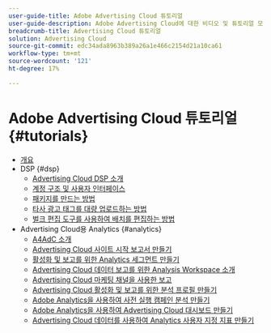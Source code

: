 ```yaml
---
user-guide-title: Adobe Advertising Cloud 튜토리얼
user-guide-description: Adobe Advertising Cloud에 대한 비디오 및 튜토리얼 모음입니다.
breadcrumb-title: Advertising Cloud 튜토리얼
solution: Advertising Cloud
source-git-commit: edc34ada8963b389a26a1e466c2154d21a10ca61
workflow-type: tm+mt
source-wordcount: '121'
ht-degree: 17%

---
```



# Adobe Advertising Cloud 튜토리얼 {#tutorials}

+ [개요](overview.md)
+ DSP {#dsp}
   + [Advertising Cloud DSP 소개](/help/dsp/intro.md)
   + [계정 구조 및 사용자 인터페이스](/help/dsp/ui.md)
   + [패키지를 만드는 방법](/help/dsp/package-create.md)
   + [타사 광고 태그를 대량 업로드하는 방법](/help/dsp/bulk-upload-third-party-ad-tags.md)
   + [벌크 편집 도구를 사용하여 배치를 편집하는 방법](/help/dsp/bulk-edit-placement-tools.md)
+ Advertising Cloud용 Analytics {#analytics}
   + [A4AdC 소개](/help/integrations/analytics/intro-a4adc.md)
   + [Advertising Cloud 사이트 시작 보고서 만들기](/help/integrations/analytics/analytics-site-entry-a4adc.md)
   + [활성화 및 보고를 위한 Analytics 세그먼트 만들기](/help/integrations/analytics/analytics-segments-a4adc.md)
   + [Advertising Cloud 데이터 보고를 위한 Analysis Workspace 소개](/help/integrations/analytics/analytics-analysis-workspace-a4adc.md)
   + [Advertising Cloud 마케팅 채널을 사용한 보고](/help/integrations/analytics/analytics-reporting-a4adc.md)
   + [Advertising Cloud 활성화 및 보고를 위한 분석 프로필 만들기](/help/integrations/analytics/analytics-profiles-a4adc.md)
   + [Adobe Analytics을 사용하여 사전 실행 캠페인 분석 만들기](/help/integrations/analytics/analytics-pre-launch-a4adc.md)
   + [Adobe Analytics을 사용하여 Advertising Cloud 대시보드 만들기](/help/integrations/analytics/analytics-dashboards-a4adc.md)
   + [Advertising Cloud 데이터를 사용하여 Analytics 사용자 지정 지표 만들기](/help/integrations/analytics/analytics-custom-metrics-a4adc.md)

<!-- Will add to DSP chapter once the videos are complete:
  + [How to Create a Placement](/help/dsp/placement-create.md)
  + [Placement Targeting Capabilities](/help/dsp/placement-targeting.md)
  + [Audience Libraries and Applying Behavioral Targeting](/help/dsp/audience-libraries.md)
-->